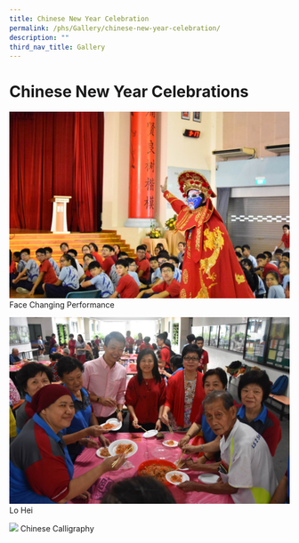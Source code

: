 ```yaml
---
title: Chinese New Year Celebration
permalink: /phs/Gallery/chinese-new-year-celebration/
description: ""
third_nav_title: Gallery
---
```

# **Chinese New Year Celebrations**

![](/images/15a566ab4_103476.jpg)
Face Changing Performance

![](/images/1412a4672_103480.jpg)
Lo Hei

![](/images/667869d4d_104341.jpg)
Chinese Calligraphy

